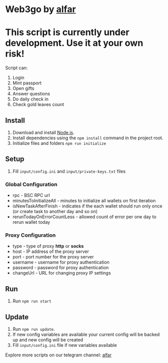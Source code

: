 # Web3go by [alfar](https://t.me/+FozX3VZA0RIyNWY6)

# This script is currently under development. Use it at your own risk!

Script can:
1. Login
1. Mint passport
1. Open gifts
1. Answer questions
1. Do daily check in
1. Check gold leaves count

## Install
1. Download and install [Node.js](https://nodejs.org/en/download).
1. Install dependencies using the `npm install` command in the project root.
1. Initialize files and folders `npm run initialize`

## Setup
1. Fill `input/config.ini` and `input/private-keys.txt` files

### Global Configuration

- rpc - BSC RPC url
- minutesToInitializeAll - minutes to initialize all wallets on first iteration
- isNewTaskAfterFinish - indicates if the each wallet should run only once (or create task to another day and so on)
- rerunTodayOnErrorCountLess - allowed count of error per one day to rerun wallet today

### Proxy Configuration

- type - type of proxy __http__ or __socks__
- host - IP address of the proxy server
- port - port number for the proxy server
- username - username for proxy authentication
- password - password for proxy authentication
- changeUrl - URL for changing proxy IP settings

## Run
1. Run `npm run start`

## Update
1. Run `npm run update`.
1. If new config variables are available your current config will be backed up and new config will be created
1. Fill `input/config.ini` file if new variables available

Explore more scripts on our telegram channel:
[alfar](https://t.me/+FozX3VZA0RIyNWY6)
